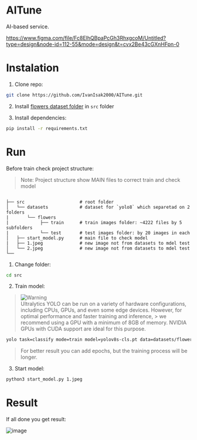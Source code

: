 # AITune
AI-based service.

https://www.figma.com/file/Fc8ElhQBpaPcGh3RhxgcoM/Untitled?type=design&node-id=112-55&mode=design&t=cvx2Be43cGXnHFpn-0

# Instalation 

1. Clone repo:
```bash
git clone https://github.com/IvanIsak2000/AITune.git
```

2. Install [flowers dataset folder](https://drive.google.com/drive/folders/1jHoqyRb_yJDNSiYhHHT8CYJ4kHlw8V9e?usp=sharing) in `src` folder

3. Install dependencies:
```bash
pip install -r requirements.txt
```

# Run
Before train check project structure:
> Note:
> Project structure show MAIN files to correct train and check model
>
``` 

├── src                     # root folder
│   └── datasets            # dataset for `yolo8` which separetad on 2 folders
|       └── flowers
|            ├── train      # train images folder: ~4222 files by 5 subfolders
|            └── test       # test images folder: by 20 images in each
│   ├── start_model.py      # main file to check model 
|   ├── 1.jpeg              # new image not from datasets to mdel test
│   └── 2.jpeg              # new image not from datasets to mdel test   
└── 
```

1. Change folder:
```bash
cd src
```

2. Train model:

>   <picture>
>   <source media="(prefers-color-scheme: light)" srcset="https://github.com/Mqxx/GitHub-Markdown/blob/main/blockquotes/badge/light-theme/warning.svg">
>   <img alt="Warning" src="https://github.com/Mqxx/GitHub-Markdown/blob/main/blockquotes/badge/dark-theme/warning.svg">
>   </picture><br>
>   Ultralytics YOLO can be run on a variety of hardware configurations, including CPUs, GPUs, and even some edge devices. However, for optimal performance and faster training and inference, >   we recommend using a GPU with a minimum of 8GB of memory. NVIDIA GPUs with CUDA support are ideal for this purpose.

```bash
yolo task=classify mode=train model=yolov8s-cls.pt data=datasets/flowers epochs=3 imgsz=600
```
> For better result you can add epochs, but the training process will be longer.

3. Start model:
```bash
python3 start_model.py 1.jpeg
```

# Result
If all done you get result:

![image](https://github.com/IvanIsak2000/AITune/assets/79650307/f993b938-a7f0-444c-8c50-045bf7b720b1)


